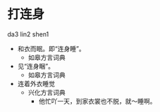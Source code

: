 # 打连身
da3 lin2 shen1
+ 和衣而眠。即“连身睡”。
  * 如皋方言词典
+ 见“连身睏”。
  * 如皋方言词典
+ 连着外衣睡觉
  * 兴化方言词典
    - 他忙吖一天，到家衣裳也不脱，就～睡啊。
